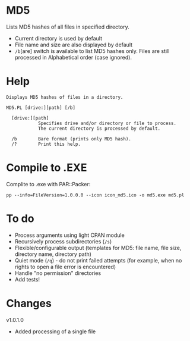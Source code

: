 MD5
===

Lists MD5 hashes of all files in specified directory.

- Current directory is used by default
- File name and size are also displayed by default
- `/b`[are] switch is available to list MD5 hashes only. Files are still processed in Alphabetical order (case ignored).


Help
====

    Displays MD5 hashes of files in a directory.

    MD5.PL [drive:][path] [/b]

      [drive:][path]
                Specifies drive and/or directory or file to process.
                The current directory is processed by default.

      /b        Bare format (prints only MD5 hash).
      /?        Print this help.

Compile to .EXE
===============

Complite to .exe with PAR::Packer:

`pp --info=FileVersion=1.0.0.0 --icon icon_md5.ico -o md5.exe md5.pl`

To do
=====

- Process arguments using light CPAN module
- Recursively process subdirectories (`/s`)
- Flexible/configurable output (templates for MD5: file name, file size, directory name, directory path)
- Quiet mode (`/q`) - do not print failed attempts (for example, when no rights to open a file error is encountered)
- Handle "no permission" directories
- Add tests!

Changes
=======

v1.0.1.0
* Added processing of a single file
